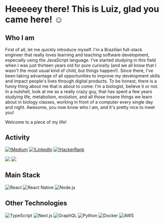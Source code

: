 # Heeeeey there! This is Luiz, glad you came here! ☺️

## Who I am

First of all, let me quickly introduce myself. I'm a Brazilian full-stack engineer that really loves learning and teaching software development, especially using the JavaScript language. I've started studying in this field when I was just thirteen years old for pure curiosity (and we all know that I wasn't the most usual kind of child, but things happen!). Since there, I've been taking advantage of all opportunities to improve my development skills and impact people's lives through digital products. To be honest, there is a funny thing about me that is about to come: I'm a biologist, believe it or not. In a nutshell, look at me as a really crazy guy, that has spent a few years studying life, metabolism, evolution, and all those insane things we learn about in biology classes, working in front of a computer every single day and night. Awesome, you now know who I am, and it's pretty nice to meet you!

Welcome to a piece of my life!

## Activity

[![!Medium](https://img.shields.io/badge/Medium-292929?style=for-the-badge&logo=medium&logoColor=white)](https://medium.com/@luiz-from-delta) [![!LinkedIn](https://img.shields.io/badge/LinkedIn-0B65C2?style=for-the-badge&logo=linkedin&logoColor=white)](https://www.linkedin.com/in/luiz-antonio-neto/) [![!HackerRank](https://img.shields.io/badge/HackerRank-2EC866?style=for-the-badge&logo=hackerrank&logoColor=white)](https://www.hackerrank.com/luiz_from_delta)

![](https://github-readme-stats.vercel.app/api?username=luiz-from-delta&show_icons=true&theme=dark) [![](https://github-readme-stats.vercel.app/api/top-langs/?username=luiz-from-delta&layout=compact&theme=dark)](https://github.com/anuraghazra/github-readme-stats)

## Main Stack
<div style="display: inline-block">
  <img align="center" alt="React" src="https://img.shields.io/badge/React-61DAFB?style=for-the-badge&logo=react&logoColor=323330" />
  <img align="center" alt="React Native" src="https://img.shields.io/badge/React Native-61DAFB?style=for-the-badge&logo=react&logoColor=323330" />
  <img align="center" alt="Node.js" src="https://img.shields.io/badge/Node.js-4E9A42?style=for-the-badge&logo=node.js&logoColor=white" />
</div>

## Other Technologies
<div style="display: inline-block">
  <img align="center" alt="TypeScript" src="https://img.shields.io/badge/TypeScript-3077C6?style=for-the-badge&logo=typescript&logoColor=white" />
  <img align="center" alt="Next.js" src="https://img.shields.io/badge/Next.js-272727?style=for-the-badge&logo=next.js&logoColor=white" />
  <img align="center" alt="GraphQL" src="https://img.shields.io/badge/GraphQL-F6009C?style=for-the-badge&logo=graphql&logoColor=white" />
  <img align="center" alt="Python" src="https://img.shields.io/badge/Python-214665?style=for-the-badge&logo=python&logoColor=white" />
  <img align="center" alt="Docker" src="https://img.shields.io/badge/Docker-2396ED?style=for-the-badge&logo=docker&logoColor=white" />
  <img align="center" alt="AWS" src="https://img.shields.io/badge/AWS-222F3E?style=for-the-badge&logo=amazonaws&logoColor=white" />
</div>
